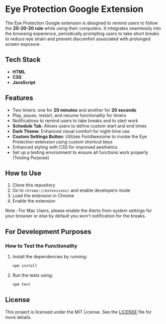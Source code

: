 # Eye Protection Google Extension

The Eye Protection Google extension is designed to remind users to follow the **20-20-20 rule** while using their computers. It integrates seamlessly into the browsing experience, periodically prompting users to take short breaks to reduce eye strain and prevent discomfort associated with prolonged screen exposure.

## Tech Stack
- **HTML**
- **CSS**
- **JavaScript**

## Features
- Two timers: one for **20 minutes** and another for **20 seconds**
- Play, pause, restart, and resume functionality for timers
- Notifications to remind users to take breaks and to start work
- **Schedule Tab**: Allows users to define custom start and end times
- **Dark Theme**: Enhanced visual comfort for night-time use
- **Custom Settings Button**: Utilizes FontAwesome to invoke the Eye Protection extension using custom shortcut keys
- Enhanced styling with CSS for improved aesthetics
- Set up a testing environment to ensure all functions work properly (Testing Purpose)

## How to Use
1. Clone this repository
2. Go to `chrome://extensions/` and enable developers mode
3. Load the extension in Chrome
4. Enable the extension

Note : For Mac Users, please enable the Alerts from system settings for your browser or else by default you won't notification for the breaks.

## For Development Purposes

### How to Test the Functionality
1. Install the dependencies by running: 
   ```bash
   npm install
   ```
2. Run the tests using:
   ```bash
   npm test
   ```
## License
This project is licensed under the MIT License. See the [LICENSE](LICENSE) file for more details.

